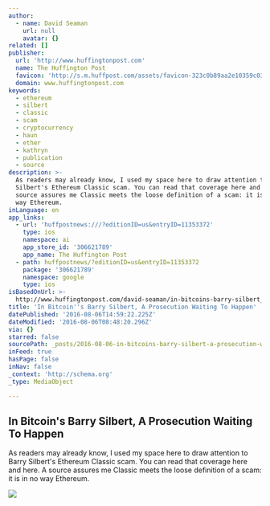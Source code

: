 ```yaml
---
author:
  - name: David Seaman
    url: null
    avatar: {}
related: []
publisher:
  url: 'http://www.huffingtonpost.com'
  name: The Huffington Post
  favicon: 'http://s.m.huffpost.com/assets/favicon-323c0b89aa2e10359c0389ac87254b1b.ico'
  domain: www.huffingtonpost.com
keywords:
  - ethereum
  - silbert
  - classic
  - scam
  - cryptocurrency
  - haun
  - ether
  - kathryn
  - publication
  - source
description: >-
  As readers may already know, I used my space here to draw attention to Barry
  Silbert's Ethereum Classic scam. You can read that coverage here and here. A
  source assures me Classic meets the loose definition of a scam: it is in no
  way Ethereum.
inLanguage: en
app_links:
  - url: 'huffpostnews:///?editionID=us&entryID=11353372'
    type: ios
    namespace: ai
    app_store_id: '306621789'
    app_name: The Huffington Post
  - path: huffpostnews/?editionID=us&entryID=11353372
    package: '306621789'
    namespace: google
    type: ios
isBasedOnUrl: >-
  http://www.huffingtonpost.com/david-seaman/in-bitcoins-barry-silbert_b_11353372.html
title: 'In Bitcoin''s Barry Silbert, A Prosecution Waiting To Happen'
datePublished: '2016-08-06T14:59:22.225Z'
dateModified: '2016-08-06T08:48:20.296Z'
via: {}
starred: false
sourcePath: _posts/2016-08-06-in-bitcoins-barry-silbert-a-prosecution-waiting-to-happen.md
inFeed: true
hasPage: false
inNav: false
_context: 'http://schema.org'
_type: MediaObject

---
```

<article style=""><h1>In Bitcoin's Barry Silbert, A Prosecution Waiting To Happen</h1><p>As readers may already know, I used my space here to draw attention to Barry Silbert's Ethereum Classic scam. You can read that coverage here and here. A source assures me Classic meets the loose definition of a scam: it is in no way Ethereum.</p><img src="http://i.huffpost.com/gen/2782440/images/o-BITCOIN-facebook.jpg" /></article>